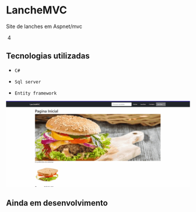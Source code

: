 # LancheMVC
Site de lanches em Aspnet/mvc


​
4
 ## Tecnologias utilizadas

- `C#`

- `Sql server`


- `Entity framework`



<img src="./LancheMVC/wwwroot/images/lanchesgif.gif">


## Ainda em desenvolvimento
